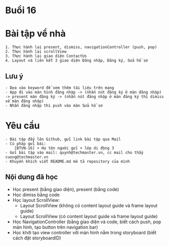 # Buổi 16

# Bài tập về nhà
    1. Thực hành lại present, dismiss, navigationController (push, pop)
    2. Thực hành lại scrollView
    3. Thực hành lại giao diện ContactUs
    4. Layout và liên kết 3 giao diện Đăng nhập, Đăng ký, Sửa hồ sơ
    
## Lưu ý
    - Dựa vào keyword để xem thêm tài liệu trên mạng
    - App đi vào màn hình đăng nhập -> (nhấn nút đăng ký ở màn đăng nhập) -> present màn đăng ký -> (nhấn nút đăng nhập ở màn đăng ký thì dimiss về màn đăng nhập)
    - Nhấn đăng nhập thì push vào màn Sửa hồ sơ

# Yêu cầu
    - Bài tập đẩy lên Github, gửi link bài tập qua Mail
    - Cú pháp gửi bài:
        [BTVN-16] + Họ tên người gửi + lớp di động 3
    - Gửi bài tập vào mail: quynh@techmaster.vn, cc mail cho thầy cuong@techmaster.vn
    - Khuyến khích viết README.md mô tả repository của mình

## Nội dung đã học
- Học present (bằng giao diện), present (bằng code)
- Học dimiss bằng code
- Học layout ScrollView:
    - Layout ScrollView (không có content layout guide và frame layout guide)
    - Layout ScrollView (có content layout guide và frame layout guide)
- Học NavigationController (bằng giao diện và code, biết cách push, pop màn hình, tạo button trên navigation bar)
- Học khởi tạo view controller với màn hình nằm trong storyboard (biết cách đặt storyboardID)

